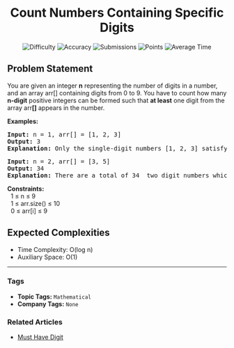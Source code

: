 <h1 align="center">Count Numbers Containing Specific Digits</h1>

<p align="center">
  <img alt="Difficulty" title="Difficulty" src="https://custom-icon-badges.demolab.com/badge/Difficulty: Medium-1F222E?style=for-the-badge&logoColor=white&logo=fire"/>
  <img alt="Accuracy" title="Accuracy" src="https://custom-icon-badges.demolab.com/badge/Accuracy: 57.08%25-1F222E?style=for-the-badge&logoColor=white&logo=target"/>
  <img alt="Submissions" title="Submissions" src="https://custom-icon-badges.demolab.com/badge/Submissions: 14K+-1F222E?style=for-the-badge&logoColor=white&logo=repo"/>
  <img alt="Points" title="Points" src="https://custom-icon-badges.demolab.com/badge/Points: 4-1F222E?style=for-the-badge&logoColor=white&logo=award"/>
  <img alt="Average Time" title="Average Time" src="https://custom-icon-badges.demolab.com/badge/Average%20Time: 25m-1F222E?style=for-the-badge&logoColor=white&logo=clock"/>
</p>

## Problem Statement

You are given an integer <b>n</b> representing the number of digits in a number, and an array arr[] containing digits from 0 to 9. You have to count how many <b>n-digit</b> positive integers can be formed such that <b>at least</b> one digit from the array arr<b>[]</b> appears in the number.<br>

<b>Examples:<br></b>

<pre><b>Input: </b>n = 1, arr[] = [1, 2, 3]<b><br>Output: </b>3<b><br>Explanation: </b>Only the single-digit numbers [1, 2, 3] satisfy the condition.</pre>

<pre><b>Input: </b>n = 2, arr[] = [3, 5]<b><br>Output: </b>34<b><br>Explanation: </b>There are a total of 34  two digit numbers which contain atleast  one out of  [3, 5].<br></pre>

<b>Constraints:<br></b>  1 ≤ n ≤ 9<br>  1 ≤ arr.size() ≤ 10<br>  0 ≤ arr[i] ≤ 9

## Expected Complexities
- Time Complexity: O(log n)
- Auxiliary Space: O(1)

<hr>

### Tags
- **Topic Tags:** `Mathematical`
- **Company Tags:** `None`

### Related Articles
- [Must Have Digit](https://www.geeksforgeeks.org/must-have-digit/)

